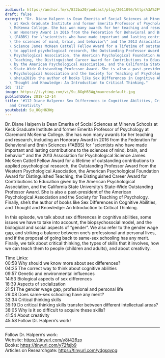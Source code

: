 ```yaml
---
audiourl: https://anchor.fm/s/822ba20/podcast/play/2011096/https%3A%2F%2Fd3ctxlq1ktw2nl.cloudfront.net%2Fproduction%2F2018-11-31%2F7735146-44100-2-9662ab4416619.mp3
draft: false
excerpt: "Dr. Diane Halpern is Dean Emerita of Social Sciences at Minerva Schools\
  \ at Keck Graduate Institute and former Emerita Professor of Psychology at Claremont\
  \ McKenna College. She has won many awards for her teaching and research, including\
  \ an Honorary Award in 2016 from the Federation for Behavioral and Brain Sciences\
  \ (FABBS) for \"scientists who have made important and lasting contributions to\
  \ the sciences of mind, brain, and behavior\" and the 2013 Association for Psychological\
  \ Science James McKeen Cattell Fellow Award for a lifetime of outstanding contributions\
  \ to applied psychological research, the Outstanding Professor Award from the Western\
  \ Psychological Association, the American Psychological Foundation Award for Distinguished\
  \ Teaching, the Distinguished Career Award for Contributions to Education given\
  \ by the American Psychological Association, and the California State University\u2019\
  s State-Wide Outstanding Professor Award. She is also a past-president of the American\
  \ Psychological Association and the Society for Teaching of Psychology. Finally,\
  \ she\u2019s the author of books like Sex Differences in Cognitive Abilities, and\
  \ Thought and Knowledge: An Introduction to Critical Thinking."
id: '112'
image: https://i.ytimg.com/vi/Su_8GgH63Wg/maxresdefault.jpg
publishDate: 2018-12-14
title: '#112 Diane Halpern: Sex Differences in Cognitive Abilities, Critical Thinking,
  and Creativity'
youtubeid: Su_8GgH63Wg
---
```

<div class="timelinks">

Dr. Diane Halpern is Dean Emerita of Social Sciences at Minerva Schools at Keck Graduate Institute and former Emerita Professor of Psychology at Claremont McKenna College. She has won many awards for her teaching and research, including an Honorary Award in 2016 from the Federation for Behavioral and Brain Sciences (FABBS) for "scientists who have made important and lasting contributions to the sciences of mind, brain, and behavior" and the 2013 Association for Psychological Science James McKeen Cattell Fellow Award for a lifetime of outstanding contributions to applied psychological research, the Outstanding Professor Award from the Western Psychological Association, the American Psychological Foundation Award for Distinguished Teaching, the Distinguished Career Award for Contributions to Education given by the American Psychological Association, and the California State University’s State-Wide Outstanding Professor Award. She is also a past-president of the American Psychological Association and the Society for Teaching of Psychology. Finally, she’s the author of books like Sex Differences in Cognitive Abilities, and Thought and Knowledge: An Introduction to Critical Thinking.

In this episode, we talk about sex differences in cognitive abilities, some issues we have to take into account, the biopsychosocial model, and the biological and social aspects of “gender”. We also refer to the gender wage gap, and striking a balance between one’s professional and personal lives, and if the proposal of going back to same-sex schooling has any merit. Finally, we talk about critical thinking, the types of skills that it involves, how we can teach them to people (children and adults), and about creativity.  

Time Links:  
<time>00:58</time> Why should we know more about sex differences?  
<time>04:25</time> The correct way to think about cognitive abilities                    
<time>09:57</time> Genetic and environmental influences                
<time>14:53</time> Biological aspects of sex differences            
<time>18:39</time> Aspects of socialization             
<time>21:51</time> The gender wage gap, professional and personal life  
<time>26:08</time> Does same-sex schooling have any merit?  
<time>32:34</time> Critical thinking skills  
<time>35:19</time> Do critical thinking skills transfer between different intellectual areas?  
<time>38:05</time> Why is it so difficult to acquire these skills?      
<time>41:54</time> About creativity  
<time>45:58</time> Follow Dr. Halpern’s work!    

---

Follow Dr. Halpern’s work:  
Website: https://tinyurl.com/y8t426zo  
Books: https://tinyurl.com/y72fsjb9  
Articles on Researchgate: https://tinyurl.com/ydgsqvpg
</div>

